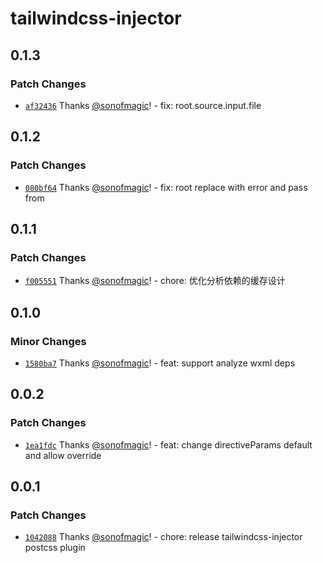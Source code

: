 # tailwindcss-injector

## 0.1.3

### Patch Changes

- [`af32436`](https://github.com/sonofmagic/weapp-tailwindcss/commit/af32436c6235933aea7ec151d479385c56d69041) Thanks [@sonofmagic](https://github.com/sonofmagic)! - fix: root.source.input.file

## 0.1.2

### Patch Changes

- [`080bf64`](https://github.com/sonofmagic/weapp-tailwindcss/commit/080bf6422c13361871fdb811b4def6f63605c5c4) Thanks [@sonofmagic](https://github.com/sonofmagic)! - fix: root replace with error and pass from

## 0.1.1

### Patch Changes

- [`f005551`](https://github.com/sonofmagic/weapp-tailwindcss/commit/f0055512e8f205a48078eb59b56b01f121621e51) Thanks [@sonofmagic](https://github.com/sonofmagic)! - chore: 优化分析依赖的缓存设计

## 0.1.0

### Minor Changes

- [`1580ba7`](https://github.com/sonofmagic/weapp-tailwindcss/commit/1580ba7def3eac6aad4076a824ca8356693f26b2) Thanks [@sonofmagic](https://github.com/sonofmagic)! - feat: support analyze wxml deps

## 0.0.2

### Patch Changes

- [`1ea1fdc`](https://github.com/sonofmagic/weapp-tailwindcss/commit/1ea1fdca3f42a5935cde51d8af790357ec4a23eb) Thanks [@sonofmagic](https://github.com/sonofmagic)! - feat: change directiveParams default and allow override

## 0.0.1

### Patch Changes

- [`1042088`](https://github.com/sonofmagic/weapp-tailwindcss/commit/1042088ae3eb4a6c60b8f72377408e2b0c4199d9) Thanks [@sonofmagic](https://github.com/sonofmagic)! - chore: release tailwindcss-injector postcss plugin
